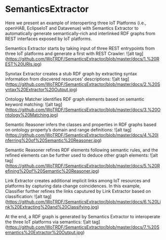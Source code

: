 # SemanticsExtractor
Here we present an example of interoperting three IoT Platforms (i.e., openHAB, EclipseIoT and Datavenue) with Semantics Extractor to automatically generate semantically-rich and interlinked RDF graphs from REST interfaces exposed by IoT platforms. 

Semantics Extractor starts by taking input of three REST entrypoints from three IoT platforms and generate a first with REST Crawler:
![alt tag] (https://github.com/WoTRDF/SemanticsExtractor/blob/master/docs/1.%20REST%20URIs.jpg)

Synxtax Extractor creates a stub RDF graph by extracting syntax information from discvered resources' descriptions:
![alt tag] (https://github.com/WoTRDF/SemanticsExtractor/blob/master/docs/2.%20Syntax%20Extractor%20Output.jpg)

Ontology Matcher identifies RDF graph elements based on semantic keyword matching:
![alt tag] (https://github.com/WoTRDF/SemanticsExtractor/blob/master/docs/3.%20Ontology%20Matching.jpg)

Semantic Reasoner infers the classes and properties in RDF graphs based on ontology property’s domain and range definitions:
![alt tag] (https://github.com/WoTRDF/SemanticsExtractor/blob/master/docs/4.%20Inferring%20of%20Semantic%20Reasoner.jpg)

Semantic Reasoner refines RDF elements following semantic rules, and the refined elements can be further used to deduce other graph elements: 
![alt tag] (https://github.com/WoTRDF/SemanticsExtractor/blob/master/docs/5.%20Refining%20of%20Semantic%20Reasoner.jpg)

Link Extractor creates additional implicit links among IoT resources and platforms by capturing data change coincidences. In this example, Classifier further refines the links caputured by Link Extractor based on classification:
![alt tag] (https://github.com/WoTRDF/SemanticsExtractor/blob/master/docs/6.%20Link%20Extracting%20and%20Classifying.jpg)

At the end,  a RDF graph is generated by Semantics Extractor to interoperate the three IoT platforms via semantics: 
![alt tag] (https://github.com/WoTRDF/SemanticsExtractor/blob/master/docs/7.%20Semantics%20Extractor%20Output.jpg)



